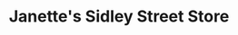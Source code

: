 ---
title: "Janette's Sidley Street Store"
url: /bexhill-on-sea/janettes-sidley-street-store/
shop: charity
---